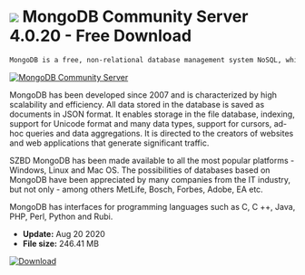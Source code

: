 # ![](https://cdn.softexe.net/static/icon/5/mongodb-community-server-8665.jpg) MongoDB Community Server 4.0.20 - Free Download

```sh
MongoDB is a free, non-relational database management system NoSQL, which was created in C ++.
```
[![MongoDB Community Server](https://gallery.dpcdn.pl/imgc/Tools/80738/g_-_420x350_1.5_-_x6989681c-5a74-4335-a81d-9df3688c2aaf.png)](https://softexe.net/win/development-it/database/mongodb-community-server:hffe.html)

MongoDB has been developed since 2007 and is characterized by high scalability and efficiency. All data stored in the database is saved as documents in JSON format. It enables storage in the file database, indexing, support for Unicode format and many data types, support for cursors, ad-hoc queries and data aggregations. It is directed to the creators of websites and web applications that generate significant traffic.
 
 SZBD MongoDB has been made available to all the most popular platforms - Windows, Linux and Mac OS. The possibilities of databases based on MongoDB have been appreciated by many companies from the IT industry, but not only - among others MetLife, Bosch, Forbes, Adobe, EA etc.
 
 MongoDB has interfaces for programming languages ​​such as C, C ++, Java, PHP, Perl, Python and Rubi.


- **Update:** Aug 20 2020
- **File size:** 246.41 MB

[![Download](https://cdn.softexe.net/static/img/download.png)](https://softexe.net/win/development-it/database/mongodb-community-server:hffe.html)

